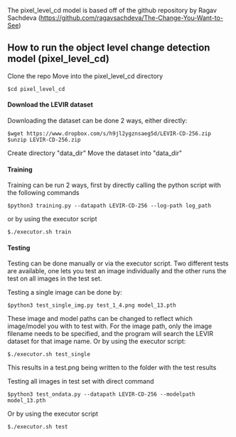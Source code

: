 
The pixel_level_cd model is based off of the github repository by Ragav Sachdeva (https://github.com/ragavsachdeva/The-Change-You-Want-to-See)

## How to run the object level change detection model (pixel_level_cd)
Clone the repo
Move into the pixel_level_cd directory
``` 
$cd pixel_level_cd
```
#### Download the LEVIR dataset
Downloading the dataset can be done 2 ways, either directly:
``` 
$wget https://www.dropbox.com/s/h9jl2ygznsaeg5d/LEVIR-CD-256.zip 
$unzip LEVIR-CD-256.zip
```
Create directory "data_dir"
Move the dataset into "data_dir"

#### Training
Training can be run 2 ways, first by directly calling the python script with the following commands
```
$python3 training.py --datapath LEVIR-CD-256 --log-path log_path
```
or by using the executor script
```
$./executor.sh train
```
#### Testing
Testing can be done manually or via the executor script. Two different tests are available, one lets you test an image individually and the other runs the test on all images in the test set.

Testing a single image can be done by:
```
$python3 test_single_img.py test_1_4.png model_13.pth
```
These image and model paths can be changed to reflect which image/model you with to test with. For the image path, only the image filename needs to be specified, and the program will search the LEVIR dataset for that image name.
Or by using the executor script:
```
$./executor.sh test_single
```
This results in a test.png being written to the folder with the test results

Testing all images in test set with direct command
```
$python3 test_ondata.py --datapath LEVIR-CD-256 --modelpath model_13.pth
```
Or by using the executor script
```
$./executor.sh test
```
